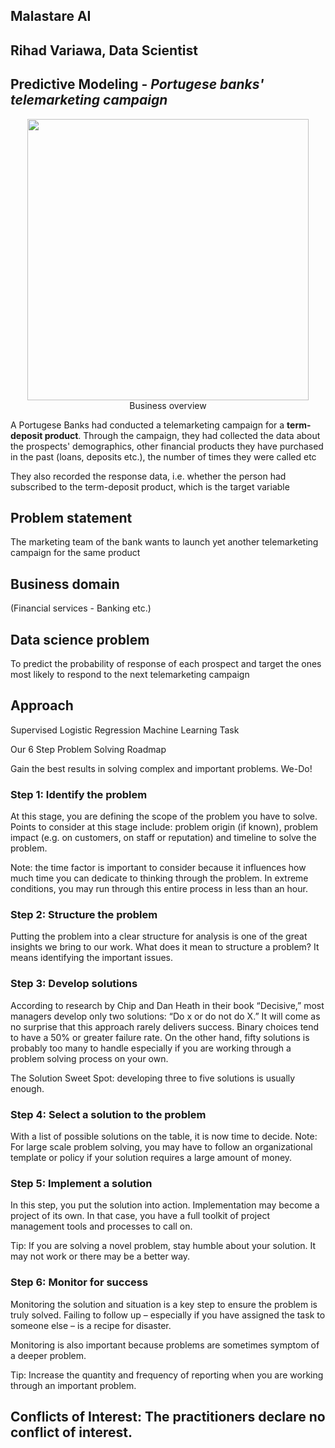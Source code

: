 ## Malastare AI
## Rihad Variawa, Data Scientist
## Predictive Modeling - *Portugese banks' telemarketing campaign*

<p align="center">
<img src=“./figs/logo.png” align="center" width="450px”/>
</p>


Received: 06 August 2019; Accepted: 15 December 2019; Published: 21 December 2019

## Business overview
A Portugese Banks had conducted a telemarketing campaign for a **term-deposit product**. Through the campaign, they had collected the data about the prospects' demographics, other financial products they have purchased in the past (loans, deposits etc.), the number of times they were called etc

They also recorded the response data, i.e. whether the person had subscribed to the term-deposit product, which is the target variable

## Problem statement

The marketing team of the bank wants to launch yet another telemarketing campaign for the same product

## Business domain

(Financial services - Banking etc.)

## Data science problem

To predict the probability of response of each prospect and target the ones most likely to respond to the next telemarketing campaign

## Approach

Supervised Logistic Regression Machine Learning Task


Our 6 Step Problem Solving Roadmap


Gain the best results in solving complex and important problems. We-Do!

### Step 1: Identify the problem
At this stage, you are defining the scope of the problem you have to solve. Points to consider at this stage include: problem origin (if known), problem impact (e.g. on customers, on staff or reputation) and timeline to solve the problem.

Note: the time factor is important to consider because it influences how much time you can dedicate to thinking through the problem. In extreme conditions, you may run through this entire process in less than an hour.

### Step 2: Structure the problem
Putting the problem into a clear structure for analysis is one of the great insights we bring to our work. What does it mean to structure a problem? It means identifying the important issues.

### Step 3: Develop solutions
According to research by Chip and Dan Heath in their book “Decisive,” most managers develop only two solutions: “Do x or do not do X.” It will come as no surprise that this approach rarely delivers success. Binary choices tend to have a 50% or greater failure rate. On the other hand, fifty solutions is probably too many to handle especially if you are working through a problem solving process on your own.

The Solution Sweet Spot: developing three to five solutions is usually enough.

### Step 4: Select a solution to the problem
With a list of possible solutions on the table, it is now time to decide. 
Note: For large scale problem solving, you may have to follow an organizational template or policy if your solution requires a large amount of money.

### Step 5: Implement a solution
In this step, you put the solution into action. Implementation may become a project of its own. In that case, you have a full toolkit of project management tools and processes to call on.

Tip: If you are solving a novel problem, stay humble about your solution. It may not work or there may be a better way.

### Step 6: Monitor for success
Monitoring the solution and situation is a key step to ensure the problem is truly solved. Failing to follow up – especially if you have assigned the task to someone else – is a recipe for disaster. 

Monitoring is also important because problems are sometimes symptom of a deeper problem.

Tip: Increase the quantity and frequency of reporting when you are working through an important problem.

## Conflicts of Interest: The practitioners declare no conflict of interest.

